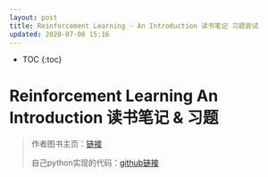 ```yaml
---
layout: post
title: Reinforcement Learning - An Introduction 读书笔记 习题尝试
updated: 2020-07-06 15:16
---
```


<head>
	<script src="https://cdn.mathjax.org/mathjax/latest/MathJax.js?config=TeX-AMS-MML_HTMLorMML" type="text/javascript"></script>
	<script type="text/x-mathjax-config">
		MathJax.Hub.Config(
		{
			tex2jax: {
			skipTags: ['script', 'noscript', 'style', 'textarea', 'pre'],
			inlineMath: [['$','$']]
		}
	}
	);
</script>
</head>

* TOC
{:toc}

# Reinforcement Learning An Introduction 读书笔记 & 习题

> 作者图书主页：[链接](http://www.incompleteideas.net/book/the-book-2nd.html)
> 
> 自己python实现的代码：[github链接](https://github.com/ianchen28/RL2)
